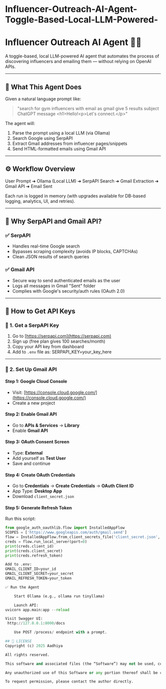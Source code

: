 # Influencer-Outreach-AI-Agent-Toggle-Based-Local-LLM-Powered-

# Influencer Outreach AI Agent 🤖📧

A toggle-based, local LLM-powered AI agent that automates the process of discovering influencers and emailing them — without relying on OpenAI APIs.

---

## 🚀 What This Agent Does

Given a natural language prompt like:

> "search for gym influencers with email as gmail give 5 results subject ChatGPT message \<h1>Hello!</h1>\<p>Let's connect.\</p>"

The agent will:
1. Parse the prompt using a local LLM (via Ollama)
2. Search Google using SerpAPI
3. Extract Gmail addresses from influencer pages/snippets
4. Send HTML-formatted emails using Gmail API

---

## ⚙️ Workflow Overview
User Prompt ➜ Ollama (Local LLM) ➜ SerpAPI Search ➜ Gmail Extraction ➜ Gmail API ➜ Email Sent


Each run is logged in memory (with upgrades available for DB-based logging, analytics, UI, and retries).

---

## 🧠 Why SerpAPI and Gmail API?

### ✅ SerpAPI
- Handles real-time Google search
- Bypasses scraping complexity (avoids IP blocks, CAPTCHAs)
- Clean JSON results of search queries

### ✅ Gmail API
- Secure way to send authenticated emails as the user
- Logs all messages in Gmail "Sent" folder
- Complies with Google's security/auth rules (OAuth 2.0)

---

## 🔑 How to Get API Keys

### 🔹 1. Get a SerpAPI Key

1. Go to [https://serpapi.com](https://serpapi.com)
2. Sign up (free plan gives 100 searches/month)
3. Copy your API key from dashboard
4. Add to `.env` file as:
SERPAPI_KEY=your_key_here


---

### 🔹 2. Set Up Gmail API

#### Step 1: Google Cloud Console

- Visit: [https://console.cloud.google.com/](https://console.cloud.google.com/)
- Create a new project

#### Step 2: Enable Gmail API

- Go to **APIs & Services** → **Library**
- Enable **Gmail API**

#### Step 3: OAuth Consent Screen

- Type: **External**
- Add yourself as **Test User**
- Save and continue

#### Step 4: Create OAuth Credentials

- Go to **Credentials** → **Create Credentials** → **OAuth Client ID**
- App Type: **Desktop App**
- Download `client_secret.json`

#### Step 5: Generate Refresh Token

Run this script:

```python
from google_auth_oauthlib.flow import InstalledAppFlow
SCOPES = ['https://www.googleapis.com/auth/gmail.send']
flow = InstalledAppFlow.from_client_secrets_file('client_secret.json', SCOPES)
creds = flow.run_local_server(port=0)
print(creds.client_id)
print(creds.client_secret)
print(creds.refresh_token)

Add to .env:
GMAIL_CLIENT_ID=your_id
GMAIL_CLIENT_SECRET=your_secret
GMAIL_REFRESH_TOKEN=your_token

✅ Run the Agent

    Start Ollama (e.g., ollama run tinyllama)

    Launch API:
uvicorn app.main:app --reload

Visit Swagger UI:
 http://127.0.0.1:8000/docs

    Use POST /process/ endpoint with a prompt.

## 📄 LICENSE
Copyright (c) 2025 Aadhiya

All rights reserved.

This software and associated files (the “Software”) may not be used, copied, modified, merged, published, distributed, sublicensed, or sold in any form or for any purpose without the express written permission of the author.

Any unauthorized use of this Software or any portion thereof shall be considered a violation of applicable intellectual property laws.

To request permission, please contact the author directly.




